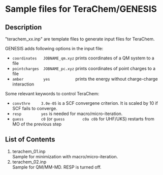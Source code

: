 # Sample files for TeraChem/GENESIS

## Description
"terachem_xx.inp" are template files to generate input files for TeraChem.

GENESIS adds following options in the input file:

- `coordinates   JOBNAME_qm.xyz`  prints coordinates of a QM system to a file
- `pointcharges  JOBNAME_pc.xyz`  prints coordinates of point charges to a file
- `amber         yes           `  prints the energy without charge-charge interaction

Some relevant keywords to control TeraChem:
- `convthre     3.0e-05` is a SCF convergene criterion. It is scaled by 10 if SCF fails to converge.
- `resp         yes` is needed for macro/micro-iteration.
- `guess        c0` (or `guess        c0a c0b` for UHF/UKS) restarts from MO of the previous step

## List of Contents
1. terachem_01.inp  
   Sample for minimization with macro/micro-iteration.
2. terachem_02.inp  
   Sample for QM/MM-MD. RESP is turned off.
